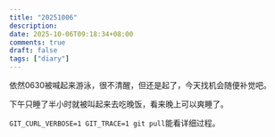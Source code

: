 ```yaml
---
title: "20251006"
description: 
date: 2025-10-06T09:18:34+08:00
comments: true
draft: false
tags: ["diary"]
---
```

依然0630被喊起来游泳，很不清醒，但还是起了，今天找机会随便补觉吧。

下午只睡了半小时就被叫起来去吃晚饭，看来晚上可以爽睡了。

`GIT_CURL_VERBOSE=1 GIT_TRACE=1 git pull`能看详细过程。

